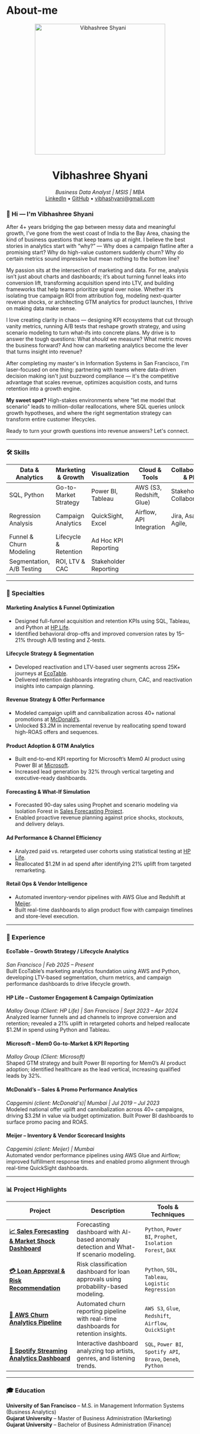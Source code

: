 # About-me



<p align="center">
  <img src=" https://github.com/VibhaK93/About-me/blob/main/Vibhashaee_Shyani1152%202.jpg "
 alt="Vibhashree Shyani" width="350"/>
</p>

<h1 align="center">Vibhashree Shyani</h1>
<p align="center">
  <i>Business Data Analyst | MSIS | MBA </i><br>
  <a href="https://www.linkedin.com/in/vibhashyani/">LinkedIn</a> •
  <a href="https://github.com/VibhaK93">GitHub</a> •
  <a href="mailto:vibhashyani@gmail.com">vibhashyani@gmail.com</a>
</p>


### 👋 Hi — I'm Vibhashree Shyani

After 4+ years bridging the gap between messy data and meaningful growth, I’ve gone from the west coast of India to the Bay Area, chasing the kind of business questions that keep teams up at night. I believe the best stories in analytics start with “why?” — Why does a campaign flatline after a promising start? Why do high-value customers suddenly churn? Why do certain metrics sound impressive but mean nothing to the bottom line?

My passion sits at the intersection of marketing and data. For me, analysis isn’t just about charts and dashboards; it’s about turning funnel leaks into conversion lift, transforming acquisition spend into LTV, and building frameworks that help teams prioritize signal over noise. Whether it’s isolating true campaign ROI from attribution fog, modeling next-quarter revenue shocks, or architecting GTM analytics for product launches, I thrive on making data make sense.

I love creating clarity in chaos — designing KPI ecosystems that cut through vanity metrics, running A/B tests that reshape growth strategy, and using scenario modeling to turn what-ifs into concrete plans. My drive is to answer the tough questions: What *should* we measure? What metric moves the business forward? And how can marketing analytics become the lever that turns insight into revenue?

After completing my master's in Information Systems in San Francisco, I'm laser-focused on one thing: partnering with teams where data-driven decision making isn't just buzzword compliance — it's the competitive advantage that scales revenue, optimizes acquisition costs, and turns retention into a growth engine.

**My sweet spot?** High-stakes environments where "let me model that scenario" leads to million-dollar reallocations, where SQL queries unlock growth hypotheses, and where the right segmentation strategy can transform entire customer lifecycles.

Ready to turn your growth questions into revenue answers? Let's connect.

---

### 🛠 Skills

| **Data & Analytics**     | **Marketing & Growth**        | **Visualization**         | **Cloud & Tools**                 | **Collaboration & PM**        |
|--------------------------|-------------------------------|---------------------------|---------------------------------- |-------------------------------|
| SQL, Python              | Go-to-Market Strategy         | Power BI, Tableau         | AWS (S3, Redshift, Glue)          | Stakeholder Collaboration,    |
| Regression Analysis      | Campaign Analytics            | QuickSight, Excel         | Airflow, API Integration          |  Jira, Asana, Agile,          |
| Funnel & Churn Modeling  | Lifecycle & Retention         | Ad Hoc KPI Reporting      |                                   |                               |
| Segmentation, A/B Testing| ROI, LTV & CAC                | Stakeholder Reporting     |                                   |                               |


---

### 🔧 Specialties

#### **Marketing Analytics & Funnel Optimization**
- Designed full-funnel acquisition and retention KPIs using SQL, Tableau, and Python at [HP Life](#hp-life--customer-engagement--campaign-optimization).
- Identified behavioral drop-offs and improved conversion rates by 15–21% through A/B testing and Z-tests.

#### **Lifecycle Strategy & Segmentation**
- Developed reactivation and LTV-based user segments across 25K+ journeys at [EcoTable](#ecotable--growth-strategy--lifecycle-analytics).
- Delivered retention dashboards integrating churn, CAC, and reactivation insights into campaign planning.

#### **Revenue Strategy & Offer Performance**
- Modeled campaign uplift and cannibalization across 40+ national promotions at [McDonald’s](#mcdonalds--sales--promo-performance-analytics).
- Unlocked $3.2M in incremental revenue by reallocating spend toward high-ROAS offers and sequences.

#### **Product Adoption & GTM Analytics**
- Built end-to-end KPI reporting for Microsoft’s Mem0 AI product using Power BI at [Microsoft](#microsoft--mem0-go-to-market--kpi-reporting).
- Increased lead generation by 32% through vertical targeting and executive-ready dashboards.

#### **Forecasting & What-If Simulation**
- Forecasted 90-day sales using Prophet and scenario modeling via Isolation Forest in [Sales Forecasting Project](#sales-forecasting--market-shock-impact-dashboard).
- Enabled proactive revenue planning against price shocks, stockouts, and delivery delays.

#### **Ad Performance & Channel Efficiency**
- Analyzed paid vs. retargeted user cohorts using statistical testing at [HP Life](#hp-life--customer-engagement--campaign-optimization).
- Reallocated $1.2M in ad spend after identifying 21% uplift from targeted remarketing.

#### **Retail Ops & Vendor Intelligence**
- Automated inventory-vendor pipelines with AWS Glue and Redshift at [Meijer](#meijer--inventory--vendor-scorecard-insights).
- Built real-time dashboards to align product flow with campaign timelines and store-level execution.

---

### 💼 Experience

#### EcoTable – Growth Strategy / Lifecycle Analytics  
*San Francisco | Feb 2025 – Present*  
Built EcoTable’s marketing analytics foundation using AWS and Python, developing LTV-based segmentation, churn metrics, and campaign performance dashboards to drive lifecycle growth.

#### HP Life – Customer Engagement & Campaign Optimization  
*Malloy Group (Client: HP Life) | San Francisco | Sept 2023 – Apr 2024*  
Analyzed learner funnels and ad channels to improve conversion and retention; revealed a 21% uplift in retargeted cohorts and helped reallocate $1.2M in spend using Python and Tableau.

#### Microsoft – Mem0 Go-to-Market & KPI Reporting  
*Malloy Group (Client: Microsoft)*  
Shaped GTM strategy and built Power BI reporting for Mem0’s AI product adoption; identified healthcare as the lead vertical, increasing qualified leads by 32%.

#### McDonald’s – Sales & Promo Performance Analytics  
*Capgemini (client: McDonald's)| Mumbai | Jul 2019 – Jul 2023*  
Modeled national offer uplift and cannibalization across 40+ campaigns, driving $3.2M in value via budget optimization. Built Power BI dashboards to surface promo pacing and ROAS.

#### Meijer – Inventory & Vendor Scorecard Insights  
*Capgemini (client: Meijer) | Mumbai*  
Automated vendor performance pipelines using AWS Glue and Airflow; improved fulfillment response times and enabled promo alignment through real-time QuickSight dashboards.

---

### 📊 Project Highlights

| Project | Description | Tools & Techniques |
|--------|-------------|---------------------|
| [**📈 Sales Forecasting & Market Shock Dashboard**](https://github.com/sengupta0603/Sales-Forecasting-Market-Shock-Dashboard) | Forecasting dashboard with AI-based anomaly detection and What-If scenario modeling. | `Python`, `Power BI`, `Prophet`, `Isolation Forest`, `DAX` |
| [**💳 Loan Approval & Risk Recommendation**](https://github.com/sengupta0603/Bank-Loan-Risk-Analysis-Dashboard) | Risk classification dashboard for loan approvals using probability-based modeling. | `Python`, `SQL`, `Tableau`, `Logistic Regression` |
| [**🚀 AWS Churn Analytics Pipeline**](https://github.com/sengupta0603/Python-SQL-Projects/tree/main/AWS_Datapipeline) | Automated churn reporting pipeline with real-time dashboards for retention insights. | `AWS S3`, `Glue`, `Redshift`, `Airflow`, `QuickSight` |
| [**🎵 Spotify Streaming Analytics Dashboard**](https://github.com/sengupta0603/Spotify-Dashboard-Analysis-) | Interactive dashboard analyzing top artists, genres, and listening trends. | `SQL`, `Power BI`, `Spotify API`, `Bravo`, `Deneb`, `Python` |

---

### 🎓 Education

**University of San Francisco** – M.S. in Management Information Systems (Business Analytics)  
**Gujarat University** – Master of Business Administration (Marketing)  
**Gujarat University** – Bachelor of Business Administration (Finance)
